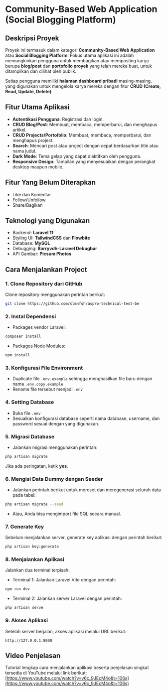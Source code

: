 # Community-Based Web Application (Social Blogging Platform)

## Deskripsi Proyek
Proyek ini termasuk dalam kategori **Community-Based Web Application** atau **Social Blogging Platform**. Fokus utama aplikasi ini adalah memungkinkan pengguna untuk membagikan atau memposting karya berupa **blog/post** dan **portofolio proyek** yang telah mereka buat, untuk ditampilkan dan dilihat oleh publik.

Setiap pengguna memiliki **halaman dashboard pribadi** masing-masing, yang digunakan untuk mengelola karya mereka dengan fitur **CRUD (Create, Read, Update, Delete)**.

## Fitur Utama Aplikasi
- **Autentikasi Pengguna**: Registrasi dan login.
- **CRUD Blog/Post**: Membuat, membaca, memperbarui, dan menghapus artikel.
- **CRUD Projects/Portofolio**: Membuat, membaca, memperbarui, dan menghapus project.
- **Search**: Mencari post atau project dengan cepat berdasarkan title atau nama judul.
- **Dark Mode**: Tema gelap yang dapat diaktifkan oleh pengguna.
- **Responsive Design**: Tampilan yang menyesuaikan dengan perangkat desktop maupun mobile.

## Fitur Yang Belum Diterapkan
- Like dan Komentar
- Follow/Unfollow
- Share/Bagikan

## Teknologi yang Digunakan
- Backend: **Laravel 11**
- Styling UI: **TailwindCSS** dan **Flowbite**
- Database: **MySQL**
- Debugging: **Barryvdh-Laravel Debugbar**
- API Gambar: **Picsum Photos**

## Cara Menjalankan Project
### 1. Clone Repository dari GitHub
Clone repository menggunakan perintah berikut:
```bash
git clone https://github.com/slmnfqh/aspro-technical-test-be
```

### 2. Instal Dependensi
- Packages vendor Laravel:
```bash
composer install
```
- Packages Node Modules:
```bash
npm install
```

### 3. Konfigurasi File Environment
- Duplicate file `.env.example` sehingga menghasilkan file baru dengan nama `.env.copy.example`
- Rename file tersebut menjadi `.env`

### 4. Setting Database
- Buka file `.env`
- Sesuaikan konfigurasi database seperti nama database, username, dan password sesuai dengan yang digunakan.

### 5. Migrasi Database
- Jalankan migrasi menggunakan perintah:
```bash
php artisan migrate
```
Jika ada peringatan, ketik **yes**.

### 6. Mengisi Data Dummy dengan Seeder
- Jalankan perintah berikut untuk mereset dan meregenerasi seluruh data pada tabel:
```bash
php artisan migrate --seed
```
- Atau, Anda bisa mengimport file SQL secara manual.

### 7. Generate Key
Sebelum menjalankan server, generate key aplikasi dengan perintah berikut:
```bash
php artisan key:generate
```

### 8. Menjalankan Aplikasi
Jalankan dua terminal terpisah:
- Terminal 1: Jalankan Laravel Vite dengan perintah:
```bash
npm run dev
```
- Terminal 2: Jalankan server Laravel dengan perintah:
```bash
php artisan serve
```

### 9. Akses Aplikasi
Setelah server berjalan, akses aplikasi melalui URL berikut:
```
http://127.0.0.1:8000
```

## Video Penjelasan
Tutorial lengkap cara menjalankan aplikasi beserta penjelasan singkat tersedia di YouTube melalui link berikut:  
[https://www.youtube.com/watch?v=v6c_9JEcM4o&t=106s](https://www.youtube.com/watch?v=v6c_9JEcM4o&t=106s)

